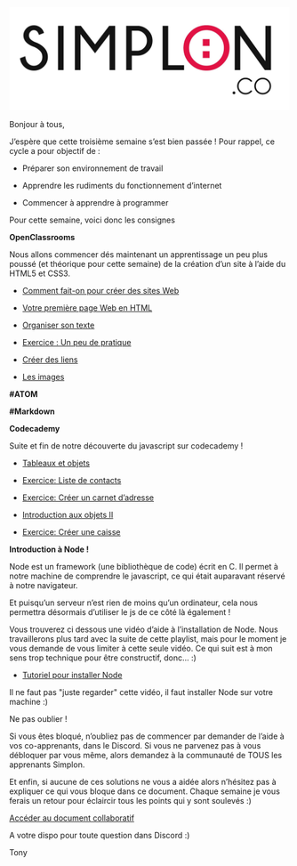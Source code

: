 ![image alt text](logo.jpg)

Bonjour à tous,

J’espère que cette troisième semaine s’est bien passée ! Pour rappel, ce cycle a pour objectif de :

* Préparer son environnement de travail

* Apprendre les rudiments du fonctionnement d’internet

* Commencer à apprendre à programmer

Pour cette semaine, voici donc les consignes

**OpenClassrooms**

Nous allons commencer dés maintenant un apprentissage un peu plus poussé (et théorique pour cette semaine) de la création d’un site à l’aide du HTML5 et CSS3.

* [Comment fait-on pour créer des sites Web](https://openclassrooms.com/courses/apprenez-a-creer-votre-site-web-avec-html5-et-css3/comment-fait-on-pour-creer-des-sites-web)

* [Votre première page Web en HTML](https://openclassrooms.com/courses/apprenez-a-creer-votre-site-web-avec-html5-et-css3/votre-premiere-page-web-en-html)

* [Organiser son texte](https://openclassrooms.com/courses/apprenez-a-creer-votre-site-web-avec-html5-et-css3/organiser-son-texte)

* [Exercice : Un peu de pratique](https://www.codevolve.com/api/v1/publishable_key/2A9CAA3419124E3E8C3F5AFCE5306292?content_id=39a3dcd4-a09a-4ffc-98a7-9dc8342028ed)

* [Créer des liens](https://openclassrooms.com/courses/apprenez-a-creer-votre-site-web-avec-html5-et-css3/creer-des-liens)

* [Les images](https://openclassrooms.com/courses/apprenez-a-creer-votre-site-web-avec-html5-et-css3/les-images-18)

**#ATOM**

**#Markdown**

**Codecademy**

Suite et fin de notre découverte du javascript sur codecademy !

* [Tableaux et objets](https://www.codecademy.com/courses/javascript-beginner-fr-FR-kwlmi/0/1?curriculum_id=5355c2b7516bcbd912000008)

* [Exercice: Liste de contacts](https://www.codecademy.com/courses/javascript-beginner-fr-FR-3gw51/0/1?curriculum_id=5355c2b7516bcbd912000008)

* [Exercice: Créer un carnet d’adresse](https://www.codecademy.com/courses/javascript-beginner-fr-FR-wnz9l/0/1?curriculum_id=5355c2b7516bcbd912000008)

* [Introduction aux objets II](https://www.codecademy.com/courses/javascript-beginner-fr-FR-y2vdo/0/1?curriculum_id=5355c2b7516bcbd912000008)

* [Exercice: Créer une caisse](https://www.codecademy.com/courses/javascript-beginner-fr-FR-4ttc1/0/1?curriculum_id=5355c2b7516bcbd912000008)

**Introduction à Node !**

Node est un framework (une bibliothèque de code) écrit en C. Il permet à notre machine de comprendre le javascript, ce qui était auparavant réservé à notre navigateur.

Et puisqu’un serveur n’est rien de moins qu’un ordinateur, cela nous permettra désormais d’utiliser le js de ce côté là également !

Vous trouverez ci dessous une vidéo d’aide à l’installation de Node. Nous travaillerons plus tard avec la suite de cette playlist, mais pour le moment je vous demande de vous limiter à cette seule vidéo. Ce qui suit est à mon sens trop technique pour être constructif, donc… :)

* [Tutoriel pour installer Node](https://www.youtube.com/watch?v=75c3Zw5o2ZQ&list=PL1aYsXmhJ1Wd6k4fpx4K0fliY-9hWtlUl&index=2)

Il ne faut pas "juste regarder" cette vidéo, il faut installer Node sur votre machine :)

Ne pas oublier !

Si vous êtes bloqué, n’oubliez pas de commencer par demander de l’aide à vos co-apprenants, dans le Discord. Si vous ne parvenez pas à vous débloquer par vous même, alors demandez à la communauté de TOUS les apprenants Simplon.

Et enfin, si aucune de ces solutions ne vous a aidée alors n’hésitez pas à expliquer ce qui vous bloque dans ce document. Chaque semaine je vous ferais un retour pour éclaircir tous les points qui y sont soulevés :)

[Accéder au document collaboratif](https://annuel.framapad.org/p/KJHQSdqjkhda76)

A votre dispo pour toute question dans Discord :)

Tony
